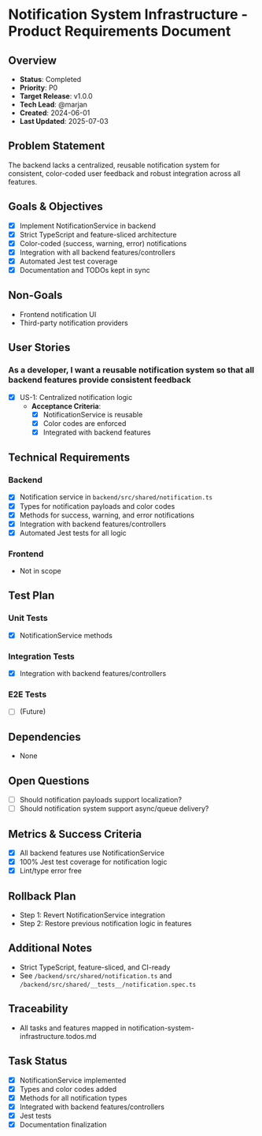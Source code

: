 # Notification System Infrastructure - Product Requirements Document

## Overview
- **Status**: Completed
- **Priority**: P0
- **Target Release**: v1.0.0
- **Tech Lead**: @marjan
- **Created**: 2024-06-01
- **Last Updated**: 2025-07-03

## Problem Statement
The backend lacks a centralized, reusable notification system for consistent, color-coded user feedback and robust integration across all features.

## Goals & Objectives
- [x] Implement NotificationService in backend
- [x] Strict TypeScript and feature-sliced architecture
- [x] Color-coded (success, warning, error) notifications
- [x] Integration with all backend features/controllers
- [x] Automated Jest test coverage
- [x] Documentation and TODOs kept in sync

## Non-Goals
- Frontend notification UI
- Third-party notification providers

## User Stories
### As a developer, I want a reusable notification system so that all backend features provide consistent feedback
- [x] US-1: Centralized notification logic
  - **Acceptance Criteria**:
    - [x] NotificationService is reusable
    - [x] Color codes are enforced
    - [x] Integrated with backend features

## Technical Requirements
### Backend
- [x] Notification service in `backend/src/shared/notification.ts`
- [x] Types for notification payloads and color codes
- [x] Methods for success, warning, and error notifications
- [x] Integration with backend features/controllers
- [x] Automated Jest tests for all logic

### Frontend
- Not in scope

## Test Plan
### Unit Tests
- [x] NotificationService methods
### Integration Tests
- [x] Integration with backend features/controllers
### E2E Tests
- [ ] (Future)

## Dependencies
- None

## Open Questions
- [ ] Should notification payloads support localization?
- [ ] Should notification system support async/queue delivery?

## Metrics & Success Criteria
- [x] All backend features use NotificationService
- [x] 100% Jest test coverage for notification logic
- [x] Lint/type error free

## Rollback Plan
- Step 1: Revert NotificationService integration
- Step 2: Restore previous notification logic in features

## Additional Notes
- Strict TypeScript, feature-sliced, and CI-ready
- See `/backend/src/shared/notification.ts` and `/backend/src/shared/__tests__/notification.spec.ts`

## Traceability
- All tasks and features mapped in notification-system-infrastructure.todos.md

## Task Status
- [x] NotificationService implemented
- [x] Types and color codes added
- [x] Methods for all notification types
- [x] Integrated with backend features/controllers
- [x] Jest tests
- [x] Documentation finalization
